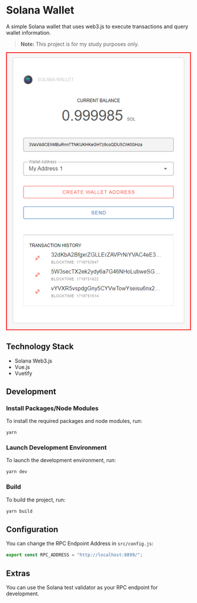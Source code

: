 # Solana Wallet

A simple Solana wallet that uses web3.js to execute transactions and query wallet information.

> **Note:** This project is for my study purposes only.

![alt text](./docs/screenshot-basic-wallet.png "Screenshot")

## Technology Stack
- Solana Web3.js
- Vue.js
- Vuetify

## Development

### Install Packages/Node Modules
To install the required packages and node modules, run:
```sh
yarn
```

### Launch Development Environment
To launch the development environment, run:
```sh
yarn dev
```

### Build
To build the project, run:
```sh
yarn build
```

## Configuration
You can change the RPC Endpoint Address in `src/config.js`:
```js
export const RPC_ADDRESS = "http://localhost:8899/";
```

## Extras
You can use the Solana test validator as your RPC endpoint for development.
